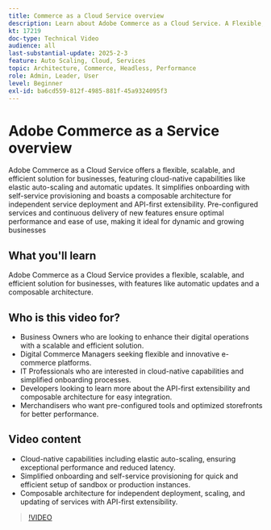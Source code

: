 ```yaml
---
title: Commerce as a Cloud Service overview
description: Learn about Adobe Commerce as a Cloud Service. A Flexible, scalable, and efficient solution for dynamic digital operations with a composable architecture.
kt: 17219
doc-type: Technical Video
audience: all
last-substantial-update: 2025-2-3
feature: Auto Scaling, Cloud, Services
topic: Architecture, Commerce, Headless, Performance
role: Admin, Leader, User
level: Beginner
exl-id: ba6cd559-812f-4985-881f-45a9324095f3
---
```

# Adobe Commerce as a Service overview

Adobe Commerce as a Cloud Service offers a flexible, scalable, and efficient solution for businesses, featuring cloud-native capabilities like elastic auto-scaling and automatic updates. It simplifies onboarding with self-service provisioning and boasts a composable architecture for independent service deployment and API-first extensibility. Pre-configured services and continuous delivery of new features ensure optimal performance and ease of use, making it ideal for dynamic and growing businesses

## What you'll learn

Adobe Commerce as a Cloud Service provides a flexible, scalable, and efficient solution for businesses, with features like automatic updates and a composable architecture.

## Who is this video for?

* Business Owners who are looking to enhance their digital operations with a scalable and efficient solution.
* Digital Commerce Managers seeking flexible and innovative e-commerce platforms.
* IT Professionals who are interested in cloud-native capabilities and simplified onboarding processes.
* Developers looking to learn more about the API-first extensibility and composable architecture for easy integration.
* Merchandisers who want pre-configured tools and optimized storefronts for better performance.

## Video content

* Cloud-native capabilities including elastic auto-scaling, ensuring exceptional performance and reduced latency.
* Simplified onboarding and self-service provisioning for quick and efficient setup of sandbox or production instances.
* Composable architecture for independent deployment, scaling, and updating of services with API-first extensibility.

>[!VIDEO](https://video.tv.adobe.com/v/3443311?learn=on)
